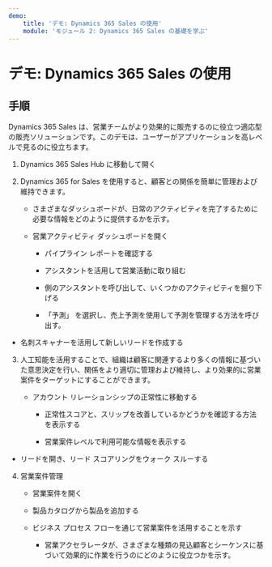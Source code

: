 ```yaml
---
demo:
    title: 'デモ: Dynamics 365 Sales の使用'
    module: 'モジュール 2: Dynamics 365 Sales の基礎を学ぶ'
---
```


# デモ: Dynamics 365 Sales の使用

## 手順

Dynamics 365 Sales は、営業チームがより効果的に販売するのに役立つ適応型の販売ソリューションです。このデモは、ユーザーがアプリケーションを高レベルで見るのに役立ちます。 

1. Dynamics 365 Sales Hub に移動して開く

2. Dynamics 365 for Sales を使用すると、顧客との関係を簡単に管理および維持できます。

	- さまざまなダッシュボードが、日常のアクティビティを完了するために必要な情報をどのように提供するかを示す。 

	- 営業アクティビティ ダッシュボードを開く

		- パイプライン レポートを確認する 

		- アシスタントを活用して営業活動に取り組む

		- 側のアシスタントを呼び出して、いくつかのアクティビティを掘り下げる

		- 「予測」 を選択し、売上予測を使用して予測を管理する方法を呼び出す。 

- 名刺スキャナーを活用して新しいリードを作成する

3. 人工知能を活用することで、組織は顧客に関連するより多くの情報に基づいた意思決定を行い、関係をより適切に管理および維持し、より効果的に営業案件をターゲットにすることができます。 

	- アカウント リレーションシップの正常性に移動する

		- 正常性スコアと、スリップを改善しているかどうかを確認する方法を表示する

		- 営業案件レベルで利用可能な情報を表示する

- リードを開き、リード スコアリングをウォーク スルーする

4. 営業案件管理

	- 営業案件を開く 

	- 製品カタログから製品を追加する

	- ビジネス プロセス フローを通じて営業案件を活用することを示す

		- 営業アクセラレータが、さまざまな種類の見込顧客とシーケンスに基づいて効果的に作業を行うのにどのように役立つかを示す。 
